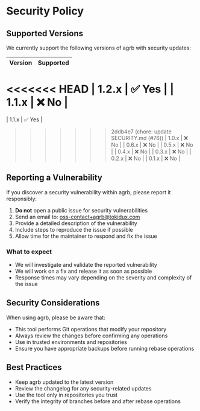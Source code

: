 # Security Policy

## Supported Versions

We currently support the following versions of agrb with security updates:

| Version | Supported |
| ------- | ------------------ |
<<<<<<< HEAD
| 1.2.x | ✅ Yes |
| 1.1.x | ❌ No |
=======
| 1.1.x | ✅ Yes |
>>>>>>> 2ddb4e7 (chore: update SECURITY.md (#76))
| 1.0.x | ❌ No |
| 0.6.x | ❌ No |
| 0.5.x | ❌ No |
| 0.4.x | ❌ No |
| 0.3.x | ❌ No |
| 0.2.x | ❌ No |
| 0.1.x | ❌ No |

## Reporting a Vulnerability

If you discover a security vulnerability within agrb, please report it responsibly:

1. **Do not** open a public issue for security vulnerabilities
2. Send an email to: <oss-contact+agrb@tokidux.com>
3. Provide a detailed description of the vulnerability
4. Include steps to reproduce the issue if possible
5. Allow time for the maintainer to respond and fix the issue

### What to expect

- We will investigate and validate the reported vulnerability
- We will work on a fix and release it as soon as possible
- Response times may vary depending on the severity and complexity of the issue

## Security Considerations

When using agrb, please be aware that:

- This tool performs Git operations that modify your repository
- Always review the changes before confirming any operations
- Use in trusted environments and repositories
- Ensure you have appropriate backups before running rebase operations

## Best Practices

- Keep agrb updated to the latest version
- Review the changelog for any security-related updates
- Use the tool only in repositories you trust
- Verify the integrity of branches before and after rebase operations
